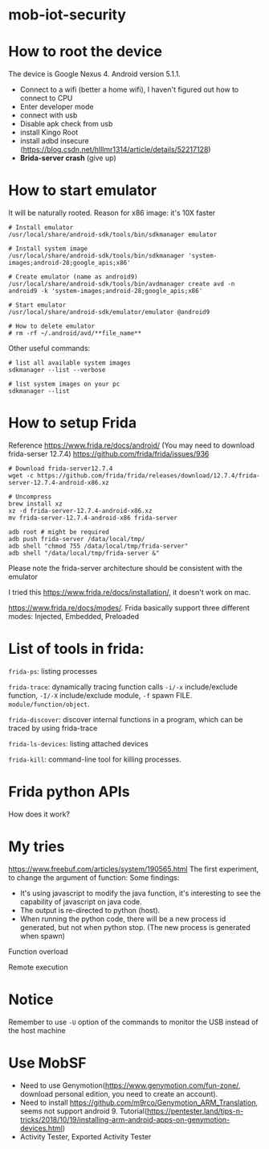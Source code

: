 # mob-iot-security
# How to root the device
The device is Google Nexus 4. Android version 5.1.1.
- Connect to a wifi (better a home wifi), I haven't figured out how to connect to CPU
- Enter developer mode
- connect with usb
- Disable apk check from usb
- install Kingo Root
- install adbd insecure (https://blog.csdn.net/hlllmr1314/article/details/52217128)
- **Brida-server crash** (give up)

# How to start emulator

It will be naturally rooted.
Reason for x86 image: it's 10X faster

```
# Install emulator
/usr/local/share/android-sdk/tools/bin/sdkmanager emulator

# Install system image
/usr/local/share/android-sdk/tools/bin/sdkmanager 'system-images;android-28;google_apis;x86'

# Create emulator (name as android9)
/usr/local/share/android-sdk/tools/bin/avdmanager create avd -n android9 -k 'system-images;android-28;google_apis;x86'

# Start emulator
/usr/local/share/android-sdk/emulator/emulator @android9

# How to delete emulator
# rm -rf ~/.android/avd/**file_name**
```

Other useful commands:
```
# list all available system images
sdkmanager --list --verbose

# list system images on your pc
sdkmanager --list
```

# How to setup Frida
Reference
https://www.frida.re/docs/android/
(You may need to download frida-serser 12.7.4)
https://github.com/frida/frida/issues/936
```
# Download frida-server12.7.4
wget -c https://github.com/frida/frida/releases/download/12.7.4/frida-server-12.7.4-android-x86.xz

# Uncompress
brew install xz
xz -d frida-server-12.7.4-android-x86.xz
mv frida-server-12.7.4-android-x86 frida-server

adb root # might be required
adb push frida-server /data/local/tmp/
adb shell "chmod 755 /data/local/tmp/frida-server"
adb shell "/data/local/tmp/frida-server &"

```

Please note the frida-server architecture should be consistent with the emulator

I tried this https://www.frida.re/docs/installation/, it doesn't work on mac.

https://www.frida.re/docs/modes/. Frida basically support three different modes:
Injected, Embedded, Preloaded

# List of tools in frida:
`frida-ps`: listing processes

`frida-trace`: dynamically tracing function calls
`-i/-x` include/exclude function, `-I/-X` include/exclude module, `-f` spawn FILE.
`module/function/object`.

`frida-discover`: discover internal functions in a program, which can be traced by using frida-trace

`frida-ls-devices`: listing attached devices

`frida-kill`: command-line tool for killing processes.

# Frida python APIs
How does it work?

# My tries
https://www.freebuf.com/articles/system/190565.html
The first experiment, to change the argument of function:
Some findings:
 - It's using javascript to modify the java function, it's interesting to see the
 capability of javascript on java code.
 - The output is re-directed to python (host).
 - When running the python code, there will be a new process id generated, but not  when  python stop.
 (The new process is generated when spawn)

 Function overload

 Remote execution

# Notice
Remember to use `-U` option  of the commands to monitor the USB instead of the host machine

# Use MobSF
- Need to use Genymotion(https://www.genymotion.com/fun-zone/, download personal edition, you need to create an account).
- Need to install https://github.com/m9rco/Genymotion_ARM_Translation, seems not support android 9. Tutorial(https://pentester.land/tips-n-tricks/2018/10/19/installing-arm-android-apps-on-genymotion-devices.html)
- Activity Tester, Exported Activity Tester
